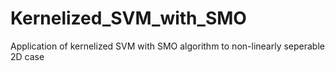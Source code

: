 # Kernelized_SVM_with_SMO
Application of kernelized SVM with SMO algorithm to non-linearly seperable 2D case

